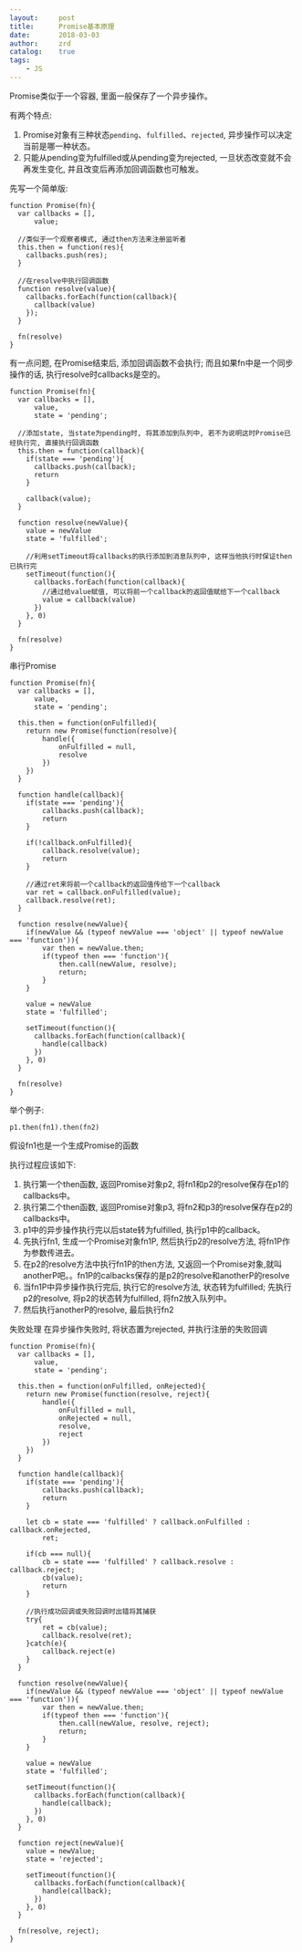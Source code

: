 ```yaml
---
layout:     post
title:      Promise基本原理
date:       2018-03-03
author:     zrd
catalog:    true
tags:
    - JS
---
```


Promise类似于一个容器, 里面一般保存了一个异步操作。

有两个特点:
1. Promise对象有三种状态`pending`、`fulfilled`、`rejected`, 异步操作可以决定当前是哪一种状态。
2. 只能从pending变为fulfilled或从pending变为rejected, 一旦状态改变就不会再发生变化, 并且改变后再添加回调函数也可触发。

先写一个简单版:
```
function Promise(fn){
  var callbacks = [],
      value;
  
  //类似于一个观察者模式, 通过then方法来注册监听者
  this.then = function(res){
    callbacks.push(res);
  }
  
  //在resolve中执行回调函数
  function resolve(value){
    callbacks.forEach(function(callback){
      callback(value)
    });
  }
  
  fn(resolve)
}
```

有一点问题, 在Promise结束后, 添加回调函数不会执行; 而且如果fn中是一个同步操作的话, 执行resolve时callbacks是空的。
```
function Promise(fn){
  var callbacks = [],
      value,
      state = 'pending';
  
  //添加state, 当state为pending时, 将其添加到队列中, 若不为说明这时Promise已经执行完, 直接执行回调函数
  this.then = function(callback){
    if(state === 'pending'){
      callbacks.push(callback);
      return
    }
    
    callback(value);
  }
  
  function resolve(newValue){
    value = newValue
    state = 'fulfilled';
    
    //利用setTimeout将callbacks的执行添加到消息队列中, 这样当他执行时保证then已执行完
    setTimeout(function(){
      callbacks.forEach(function(callback){
        //通过给value赋值, 可以将前一个callback的返回值赋给下一个callback
        value = callback(value)
      })
    }, 0)
  }
  
  fn(resolve)
}
```

串行Promise
```
function Promise(fn){
  var callbacks = [],
      value,
      state = 'pending';
  
  this.then = function(onFulfilled){
    return new Promise(function(resolve){
        handle({
            onFulfilled = null,
            resolve
        })
    })
  }
  
  function handle(callback){
    if(state === 'pending'){
        callbacks.push(callback);
        return 
    }
    
    if(!callback.onFulfilled){
        callback.resolve(value);
        return
    }
    
    //通过ret来将前一个callback的返回值传给下一个callback
    var ret = callback.onFulfilled(value);
    callback.resolve(ret);
  }
  
  function resolve(newValue){
    if(newValue && (typeof newValue === 'object' || typeof newValue === 'function')){
        var then = newValue.then;
        if(typeof then === 'function'){
            then.call(newValue, resolve);
            return;
        }
    }
    
    value = newValue
    state = 'fulfilled';
    
    setTimeout(function(){
      callbacks.forEach(function(callback){
        handle(callback)
      })
    }, 0)
  }
  
  fn(resolve)
}
```

举个例子:
```
p1.then(fn1).then(fn2)
```
假设fn1也是一个生成Promise的函数

执行过程应该如下:
1. 执行第一个then函数, 返回Promise对象p2, 将fn1和p2的resolve保存在p1的callbacks中。
2. 执行第二个then函数, 返回Promise对象p3, 将fn2和p3的resolve保存在p2的callbacks中。
3. p1中的异步操作执行完以后state转为fulfilled, 执行p1中的callback。
4. 先执行fn1, 生成一个Promise对象fn1P, 然后执行p2的resolve方法, 将fn1P作为参数传进去。
5. 在p2的resolve方法中执行fn1P的then方法, 又返回一个Promise对象,就叫anotherP吧。。fn1P的calbacks保存的是p2的resolve和anotherP的resolve
6. 当fn1P中异步操作执行完后, 执行它的resolve方法, 状态转为fulfilled; 先执行p2的resolve, 将p2的状态转为fulfilled, 将fn2放入队列中。
7. 然后执行anotherP的resolve, 最后执行fn2

失败处理
在异步操作失败时, 将状态置为rejected, 并执行注册的失败回调
```
function Promise(fn){
  var callbacks = [],
      value,
      state = 'pending';
  
  this.then = function(onFulfilled, onRejected){
    return new Promise(function(resolve, reject){
        handle({
            onFulfilled = null,
            onRejected = null,
            resolve,
            reject
        })
    })
  }
  
  function handle(callback){
    if(state === 'pending'){
        callbacks.push(callback);
        return 
    }
    
    let cb = state === 'fulfilled' ? callback.onFulfilled : callback.onRejected,
        ret;
    
    if(cb === null){
        cb = state === 'fulfilled' ? callback.resolve : callback.reject;
        cb(value);
        return
    }
    
    //执行成功回调或失败回调时出错将其捕获
    try{
        ret = cb(value);
        callback.resolve(ret);
    }catch(e){
        callback.reject(e)
    }
  }
  
  function resolve(newValue){
    if(newValue && (typeof newValue === 'object' || typeof newValue === 'function')){
        var then = newValue.then;
        if(typeof then === 'function'){
            then.call(newValue, resolve, reject);
            return;
        }
    }
    
    value = newValue
    state = 'fulfilled';
    
    setTimeout(function(){
      callbacks.forEach(function(callback){
        handle(callback);
      })
    }, 0)
  }

  function reject(newValue){
    value = newValue;
    state = 'rejected';

    setTimeout(function(){
      callbacks.forEach(function(callback){
        handle(callback);
      })
    }, 0)
  }
  
  fn(resolve, reject);
}

```





























